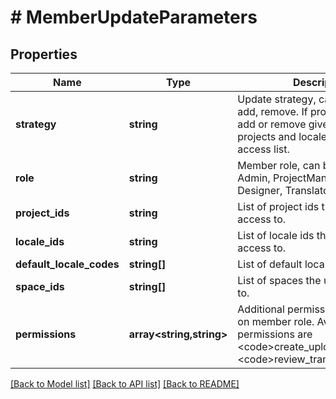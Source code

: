 # # MemberUpdateParameters

## Properties

Name | Type | Description | Notes
------------ | ------------- | ------------- | -------------
**strategy** | **string** | Update strategy, can be any of set, add, remove. If provided, it will set, add or remove given spaces, projects and locale ids from users access list. | [optional] 
**role** | **string** | Member role, can be any of of Admin, ProjectManager, Developer, Designer, Translator | [optional] 
**project_ids** | **string** | List of project ids the user has access to. | [optional] 
**locale_ids** | **string** | List of locale ids the user has access to. | [optional] 
**default_locale_codes** | **string[]** | List of default locales for the user. | [optional] 
**space_ids** | **string[]** | List of spaces the user is assigned to. | [optional] 
**permissions** | **array&lt;string,string&gt;** | Additional permissions depending on member role. Available permissions are &lt;code&gt;create_upload&lt;/code&gt; and &lt;code&gt;review_translations&lt;/code&gt; | [optional] 

[[Back to Model list]](../../README.md#documentation-for-models) [[Back to API list]](../../README.md#documentation-for-api-endpoints) [[Back to README]](../../README.md)


